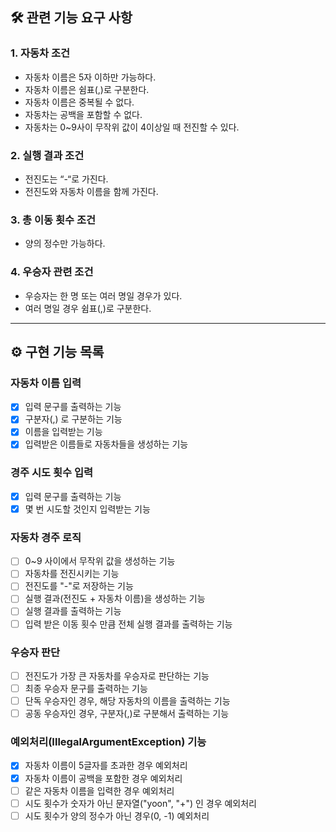 ## 🛠 관련 기능 요구 사항
### 1. 자동차 조건
- 자동차 이름은 5자 이하만 가능하다.
- 자동차 이름은 쉼표(,)로 구분한다.
- 자동차 이름은 중복될 수 없다.
- 자동차는 공백을 포함할 수 없다.
- 자동차는 0~9사이 무작위 값이 4이상일 때 전진할 수 있다.

### 2. 실행 결과 조건
- 전진도는 “-“로 가진다.
- 전진도와 자동차 이름을 함께 가진다.

### 3. 총 이동 횟수 조건
- 양의 정수만 가능하다.

### 4. 우승자 관련 조건
- 우승자는 한 명 또는 여러 명일 경우가 있다.
- 여러 명일 경우 쉼표(,)로 구분한다.

---

## ⚙️ 구현 기능 목록
### 자동차 이름 입력
- [x] 입력 문구를 출력하는 기능
- [x] 구분자(,) 로 구분하는 기능
- [x] 이름을 입력받는 기능
- [x] 입력받은 이름들로 자동차들을 생성하는 기능
### 경주 시도 횟수 입력
- [x] 입력 문구를 출력하는 기능
- [x] 몇 번 시도할 것인지 입력받는 기능
### 자동차 경주 로직
- [ ] 0~9 사이에서 무작위 값을 생성하는 기능
- [ ] 자동차를 전진시키는 기능
- [ ] 전진도를 "-"로 저장하는 기능
- [ ] 실행 결과(전진도 + 자동차 이름)을 생성하는 기능
- [ ] 실행 결과를 출력하는 기능
- [ ] 입력 받은 이동 횟수 만큼 전체 실행 결과를 출력하는 기능
### 우승자 판단
- [ ] 전진도가 가장 큰 자동차를 우승자로 판단하는 기능
- [ ] 최종 우승자 문구를 출력하는 기능
- [ ] 단독 우승자인 경우, 해당 자동차의 이름을 출력하는 기능
- [ ] 공동 우승자인 경우, 구분자(,)로 구분해서 출력하는 기능
### 예외처리(IllegalArgumentException) 기능
- [x] 자동차 이름이 5글자를 초과한 경우 예외처리
- [x] 자동차 이름이 공백을 포함한 경우 예외처리
- [ ] 같은 자동차 이름을 입력한 경우 예외처리
- [ ] 시도 횟수가 숫자가 아닌 문자열("yoon", "+") 인 경우 예외처리
- [ ] 시도 횟수가 양의 정수가 아닌 경우(0, -1) 예외처리